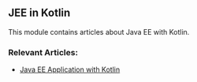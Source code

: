 ## JEE in Kotlin

This module contains articles about Java EE with Kotlin. 

### Relevant Articles:
- [Java EE Application with Kotlin](https://www.baeldung.com/java-ee-kotlin-app)

